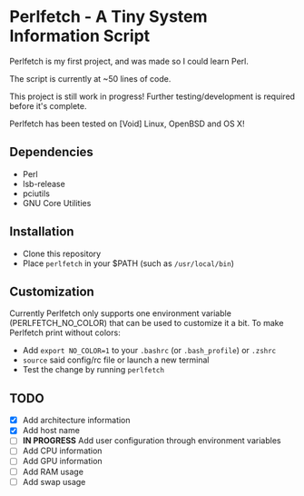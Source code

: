 # Perlfetch - A Tiny System Information Script
Perlfetch is my first project, and was made so I could learn Perl.

The script is currently at ~50 lines of code.

This project is still work in progress! Further testing/development is required before it's complete.

Perlfetch has been tested on \[Void\] Linux, OpenBSD and OS X!

## Dependencies
- Perl
- lsb-release
- pciutils
- GNU Core Utilities

## Installation
- Clone this repository
- Place `perlfetch` in your $PATH (such as `/usr/local/bin`)

## Customization
Currently Perlfetch only supports one environment variable (PERLFETCH_NO_COLOR) that can be used to customize it a bit.
To make Perlfetch print without colors:

- Add `export NO_COLOR=1` to your `.bashrc` (or `.bash_profile`) or `.zshrc`
- `source` said config/rc file or launch a new terminal
- Test the change by running `perlfetch`

## TODO
- [x] Add architecture information
- [x] Add host name
- [ ] **IN PROGRESS** Add user configuration through environment variables
- [ ] Add CPU information
- [ ] Add GPU information
- [ ] Add RAM usage
- [ ] Add swap usage
